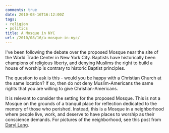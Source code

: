 ```yaml
---
comments: true
date: 2010-08-16T16:12:00Z
tags:
- religion
- politics
title: A Mosque in NYC
url: /2010/08/16/a-mosque-in-nyc/
---
```


<p>I've been following the debate over the proposed Mosque near the site of the World Trade Center in New York City. Baptists have historically been champions of religious liberty, and denying Muslims the right to build a house of worship is contrary to historic Baptist principles.</p>
<p>The question to ask is this - would you be happy with a Christian Church at the same location? If so, then do not deny Muslim-Americans the same rights that you are willing to give Christian-Americans.</p>
<p>It is relevant to consider the setting for the proposed Mosque. This is not a Mosque on the grounds of a tranquil place for reflection dedicated to the memory of those who perished. Instead, this is a Mosque in a neighborhood where people live, work, and deserve to have places to worship as their conscience demands. For pictures of the neighborhood, see this post from <a href="//daryllang.com/blog/4421">Daryl Lang</a>.</p>
